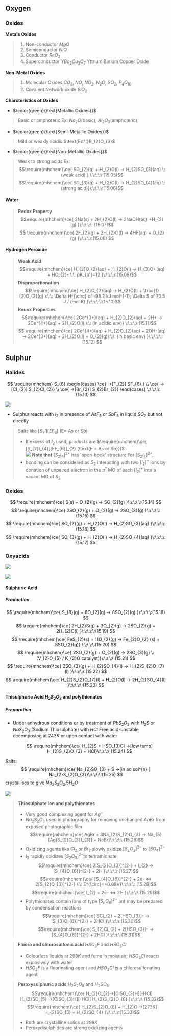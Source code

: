 
## Oxygen 

### Oxides 

 **Metals Oxides**
>1. Non-conductor $MgO$
>2. Semiconductor $NiO$
>3. Conductor $ReO_{3}$
>4. Superconductor $YBa_{2}Cu_{3}O_{7} \:\text{Yttrium Barium Copper Oxide}$ 

**Non-Metal Oxides**
>1. Molecular Oxides $CO_{2},\: NO,\:NO_{2},\:N_{2}O,\:SO_{2},\:P_{4}O_{10}$
>2. Covalent Network oxide $SiO_{2}$

**Charcteristics of Oxides**

-  $\color{green}{\text{Metallic Oxides}}$ 
>Basic or amphoteric 
>$\text{Ex: }Na_{2}O(\text{basic});\: Al_{2}O_{3}\text{(amphoteric)}$

- $\color{green}{\text{Semi-Metallic Oxides}}$
>Mild or weakly acidic
>$\text{Ex:\:}B_{2}O_{3}$

- $\color{green}{\text{Non-Metallic Oxides}}$
>Weak to strong acids 
>$\text{Ex: }$
>$$\require{mhchem}\ce{ SO_{2}(g) + H_{2}O(l) -> H_{2}SO_{3}(aq) \: (weak acid) } \:\:\:\:\:(15.05)$$
>$$\require{mhchem}\ce{ SO_{3}(g) + H_{2}O(l) -> H_{2}SO_{4}(aq) \: (strong acid)}\:\:\:\:\:(15.06)$$







#### Water 
>**Redox Property**
>$$\require{mhchem}\ce{ 2Na(s) + 2H_{2}O(l) -> 2NaOH(aq) +H_{2}(g) }\:\:\:\:\: (15.07)$$
>$$
\require{mhchem}\ce{ 2F_{2}(g) + 2H_{2}O(l) -> 4HF(aq) + O_{2}(g) }\:\:\:\:\:(15.08) 
$$


#### Hydrogen Peroxide 
>**Weak Acid**
>$$\require{mhchem}\ce{ H_{2}O_{2}(aq) + H_{2}O(l) -> H_{3}O+(aq) + HO_{2}- \:\: pK_{a1}=12 }\:\:\:\:\:(15.09)$$
>**Disproportionation**
>$$\require{mhchem}\ce{ H_{2}O_{2}(aq) -> H_{2}O(l) + \frac{1}{2}O_{2}(g) \:\:\: \Delta H^{\circ} of -98.2 kJ mol^{-1};  \Delta S of 70.5 J / (mol.K) }\:\:\:\:\:(15.10)$$
>**Redox Properties**
>$$\require{mhchem}\ce{ 2Ce^{3+}(aq) + H_{2}O_{2}(aq) + 2H+ -> 2Ce^{4+}(aq) + 2H_{2}O(l) \:\: (in acidic env)} \:\:\:\:\:(15.11)$$
>$$
\require{mhchem}\ce{ 2Ce^{4+}(aq) + H_{2}O_{2}(aq) + 2OH-(aq) -> 2Ce^{3+}(aq) + 2H_{2}O(l) + O_{2}(g)\:\:\: (in basic env) }\:\:\:\:\:(15.12)
$$


## Sulphur 



### Halides 


$$
 \require{mhchem}
 S_{8}
 \begin{cases}
\ce{ ->[F_{2}] SF_{6} } \\
\ce{ ->[Cl_{2}] S_{2}Cl_{2}} \\
\ce{ ->[Br_{2}] S_{2}Br_{2}}
\end{cases} \:\:\:\:\:(15.13)
$$

![](https://i.imgur.com/VoMhw6z.png)

- Sulphur reacts with $I_{2}$ in presence of $AsF_{5}$ or $SbF_{5}$ in liquid $SO_{2}$ but not directly 
 >Salts like $[S_{7}I][EF_{6}]\:\text{(E= As or Sb)}$  
 >- If excess of $I_{2}$ used, products are $\require{mhchem}\ce{ [S_{2}I_{4}][EF_{6}]_{2} (\text{E = As or Sb}})$  
 > ![](https://i.imgur.com/BnKpMCO.png)
 >	**Note that** $[S_{2}I_{4}]^{2+}$ has 'open-book' structure 
 >	For $[S_{2}I_{4}]^{2+}$,
 >	- bonding can be considered as $S_{2}$ interacting with two $[I_{2}]^{+}$ ions by donation of unpaired electron in the $\pi^{*}\:\text{MO}$ of each $[I_{2}]^{+}$ into a vacant $\text{MO}$ of $S_{2}$ 



### Oxides 
$$
\require{mhchem}\ce{ S(s) + O_{2}(g) -> SO_{2}(g) }\:\:\:\:\:(15.14)
$$
$$
\require{mhchem}\ce{ 2SO_{2}(g) + O_{2}(g) -> 2SO_{3}(g) }\:\:\:\:\:(15.15)
$$
$$
\require{mhchem}\ce{ SO_{2}(g) + H_{2}O(l) -> H_{2}SO_{3}(aq) }\:\:\:\:\:(15.16)
$$
$$
\require{mhchem}\ce{ SO_{3}(g) + H_{2}O(l) -> H_{2}SO_{4}(aq) }\:\:\:\:\:(15.17)
$$


### Oxyacids 



![](https://i.imgur.com/XifwqyX.png)

![](https://i.imgur.com/iDcgBuJ.png)

#### Sulphuric Acid 

##### Production 
$$
\require{mhchem}\ce{ S_{8}(g) + 8O_{2}(g) -> 8SO_{2}(g)  }\:\:\:\:\:(15.18)
$$
$$
\require{mhchem}\ce{ 2H_{2}S(g) + 3O_{2}(g) -> 2SO_{2}(g) + 2H_{2}O(l) }\:\:\:\:\:(15.19)
$$
$$
\require{mhchem}\ce{ FeS_{2}(s) + 11O_{2}(g) -> Fe_{2}O_{3} (s) + 8SO_{2}(g)} \:\:\:\:\:(15.20)
$$
$$
\require{mhchem}\ce{ 2SO_{2}(g) + O_{2}(g) -> 2SO_{3}(g) \: (V_{2}O_{5} / K_{2}O catalyst)}\:\:\:\:\:(15.21)
$$
$$
\require{mhchem}\ce{ 2SO_{3}(g) + H_{2}SO_{4}(l) -> H_{2}S_{2}O_{7}(l) }\:\:\:\:\:(15.22)
$$
$$
\require{mhchem}\ce{ H_{2}S_{2}O_{7}(l) + H_{2}O(l) -> 2H_{2}SO_{4}(l) }\:\:\:\:\:(15.23)
$$

#### Thisulphuric Acid $H_{2}S_{2}O_{3}$ and polythionates 

##### Preparation 
- Under anhydrous conditions or by treatment of $PbS_{2}O_{3}$ with $H_{2}S$ or $NaS_{2}O_{3}\:\text{(Sodium Thiosulphate)}$ with $HCl$ 
	Free acid-unstable
	decomposing at $243K$ or upon contact with water

  $$
\require{mhchem}\ce{ H_{2}S + HSO_{3}Cl ->[low temp] H_{2}S_{2}O_{3} + HCl}\:\:\:\:\:(15.24)
$$

Salts:
$$
\require{mhchem}\ce{ Na_{2}SO_{3} + S ->[in aq sol^{n} ] Na_{2}S_{2}O_{3}}\:\:\:\:\:(15.25)
$$
crystallises to give $Na_{2}S_{2}O_{3}.5H_{2}O$

![](https://i.imgur.com/GZc24KX.png)
>**Thiosulphate Ion and polythionates**
>- Very good complexing agent for $Ag^{+}$
>- $Na_{2}S_{2}O_{3}$ used in photography for removing unchanged $AgBr$ from exposed photographic film
>$$\require{mhchem}\ce{ AgBr + 3Na_{2}S_{2}O_{3} -> Na_{5}[Ag(S_{2}O_{3})_{3}] + NaBr}\:\:\:\:\:(15.26)$$
>- Oxidizing agents like $Cl_{2}$ or $Br_{2}$ slowly oxidize $[S_{2}O_{3}]^{2-}$ to $[SO_{4}]^{2-}$  
>- $I_{2}$ rapidly oxidizes $[S_{2}O_{3}]^{2-}$to tehrathionate 
>$$\require{mhchem}\ce{ 2[S_{2}O_{3}]^{2-} + I_{2} -> [S_{4}O_{6}]^{2-} + 2I- }\:\:\:\:\:(15.27)$$$$\require{mhchem}\ce{ [S_{4}O_{6}]^{2-} + 2e- <=> 2[S_{2}O_{3}]^{2-} \:\: E^{\circ}=+0.08V}\:\:\:\:\: (15.28)$$$$\require{mhchem}\ce{ I_{2} + 2e- <=> 2I- }\:\:\:\:\:(15.29)$$
>- Polythionates contain ions of type $[S_{n}O_{6}]^{2-}$ anf may be prepared by condensation reactions
>$$\require{mhchem}\ce{ SCl_{2} + 2[HSO_{3}]- -> [S_{3}O_{6}]^{2-} + 2HCl }\:\:\:\:\:(15.30)$$$$\require{mhchem}\ce{ S_{2}Cl_{2} + 2[HSO_{3}]- -> [S_{4}O_{6}]^{2-} + 2HCl }\:\:\:\:\:(15.31)$$
>
>


>**Fluoro and chlorosulfonic acid**
>	$HSO_{3}F$ and $HSO_{3}Cl$
>- Colourless liquids at $298K$ and fume in moist air; $HSO_{3}Cl$ reacts explosively with water
>- $HSO_{3}F$ is a fluorinating agent and $HSO_{3}Cl$ is a chlorosulfonating agent  


>**Peroxysulphuric acids**
>	$H_{2}S_{2}O_{8}$ and $H_{2}SO_{5}$
>	$$\require{mhchem}\ce{ H_{2}O_{2}->[ClSO_{3}H][-HCl] H_{2}SO_{5} ->[ClSO_{3}H][-HCl] H_{2}S_{2}O_{8} }\:\:\:\:\:(15.32)$$
>	$$\require{mhchem}\ce{ H_{2}S_{2}O_{8} + H_{2}O ->[273K] H_{2}SO_{5} + H_{2}SO_{4} }\:\:\:\:\:(15.33)$$ 
>	- Both are crystalline solids at $298K$ 
>	- Peroxydisulphides are strong oxidizing agents 